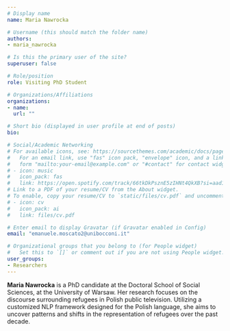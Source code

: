 ```yaml
---
# Display name
name: Maria Nawrocka

# Username (this should match the folder name)
authors:
- maria_nawrocka

# Is this the primary user of the site?
superuser: false

# Role/position
role: Visiting PhD Student

# Organizations/Affiliations
organizations:
- name:
  url: ""

# Short bio (displayed in user profile at end of posts)
bio:

# Social/Academic Networking
# For available icons, see: https://sourcethemes.com/academic/docs/page-builder/#icons
#   For an email link, use "fas" icon pack, "envelope" icon, and a link in the
#   form "mailto:your-email@example.com" or "#contact" for contact widget.
# - icon: music
#   icon_pack: fas
#   link: https://open.spotify.com/track/66tkDkPsznE5zIHNt4QkXB?si=aad147ee54044638
# Link to a PDF of your resume/CV from the About widget.
# To enable, copy your resume/CV to `static/files/cv.pdf` and uncomment the lines below.
# - icon: cv
#   icon_pack: ai
#   link: files/cv.pdf

# Enter email to display Gravatar (if Gravatar enabled in Config)
email: "emanuele.moscato2@unibocconi.it"

# Organizational groups that you belong to (for People widget)
#   Set this to `[]` or comment out if you are not using People widget.
user_groups:
- Researchers
---
```


**Maria Nawrocka** is a PhD candidate at the Doctoral School of Social Sciences, at the University of Warsaw. Her research focuses on the discourse surrounding refugees in Polish public television. Utilizing a customized NLP framework designed for the Polish language, she aims to uncover patterns and shifts in the representation of refugees over the past decade.
